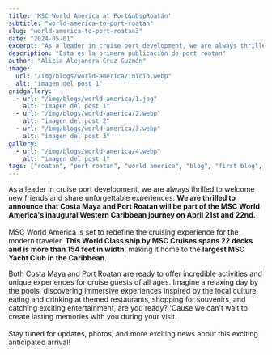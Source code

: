 ```yaml
---
title: 'MSC World America at Port&nbspRoatán'
subtitle: "world-america-to-port-roatan"
slug: "world-america-to-port-roatan3"
date: "2024-05-01"
excerpt: "As a leader in cruise port development, we are always thrilled to welcome new friends..."
description: "Esta es la primera publicación de port roatan"
author: "Alicia Alejandra Cruz Guzmán"
image:
  url: "/img/blogs/world-america/inicio.webp"
  alt: "imagen del post 1"
gridgallery:
  - url: "/img/blogs/world-america/1.jpg"
    alt: "imagen del post 1"
  - url: "/img/blogs/world-america/2.webp"
    alt: "imagen del post 2"
  - url: "/img/blogs/world-america/3.webp"
    alt: "imagen del post 3"
gallery:
  - url: "/img/blogs/world-america/4.webp"
    alt: "imagen del post 1"
tags: ["roatan", "port roatan", "world america", "blog", "first blog", "honduras"]
---
```


As a leader in cruise port development, we are always thrilled to welcome new friends and share unforgettable experiences. <b>We are thrilled to announce that Costa Maya and Port Roatan will be part of the MSC World America's inaugural Western Caribbean journey on April 21st and 22nd.</b>
<br><br>
MSC World America is set to redefine the cruising experience for the modern traveler. <b>This World Class ship by MSC Cruises spans 22 decks and is more than 154 feet in width</b>, making it home to the <b>largest MSC Yacht Club in the Caribbean</b>.
<!--split-->
Both Costa Maya and Port Roatan are ready to offer incredible activities and unique experiences for cruise guests of all ages. Imagine a relaxing day by the pools, discovering immersive experiences inspired by the local culture, eating and drinking at themed restaurants, shopping for souvenirs, and catching exciting entertainment, are you ready? 'Cause we can't wait to create lasting memories with you during your visit.
<br><br>
Stay tuned for updates, photos, and more exciting news about this exciting anticipated arrival!